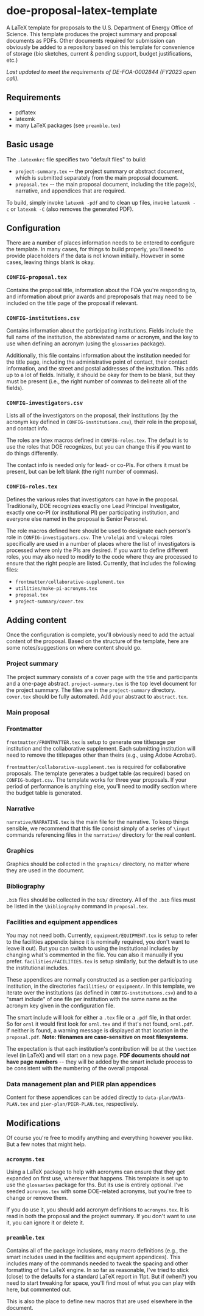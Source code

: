 # doe-proposal-latex-template

A LaTeX template for proposals to the U.S. Department of Energy Office of Science.  This template produces the project summary and proposal documents as PDFs.  Other documents required for submission can obviously be added to a repository based on this template for convenience of storage (bio sketches, current & pending support, budget justifications, etc.)

*Last updated to meet the requirements of DE-FOA-0002844 (FY2023 open call).*

## Requirements

* pdflatex
* latexmk
* many LaTeX packages (see `preamble.tex`)

## Basic usage

The `.latexmkrc` file specifies two "default files" to build:
* `project-summary.tex` -- the project summary or abstract document, which is submitted separately from the main proposal document.
* `proposal.tex` -- the main proposal document, including the title page(s), narrative, and appendices that are required.

To build, simply invoke `latexmk -pdf`
and to clean up files, invoke `latexmk -c` or `latexmk -C` (also removes the generated PDF).

## Configuration

There are a number of places information needs to be entered to configure the template.  In many cases, for things to build properly, you'll need to provide placeholders if the data is not known initially.  However in some cases, leaving things blank is okay.

### `CONFIG-proposal.tex`

Contains the proposal title, information about the FOA you're responding to, and information about prior awards and preproposals that may need to be included on the title page of the proposal if relevant.

### `CONFIG-institutions.csv`

Contains information about the participating institutions.  Fields include the full name of the institution, the abbreviated name or acronym, and the key to use when defining an acronym (using the `glossaries` package).  

Additionally, this file contains information about the institution needed for the title page, including the administrative point of contact, their contact information, and the street and postal addresses of the institution.  This adds up to a lot of fields.  Initially, it should be okay for them to be blank, but they must be present (i.e., the right number of commas to delineate all of the fields).

### `CONFIG-investigators.csv`

Lists all of the investigators on the proposal, their institutions (by the acronym key defined in `CONFIG-institutions.csv`), their role in the proposal, and contact info.  

The roles are latex macros defined in `CONFIG-roles.tex`.  The default is to use the roles that DOE recognizes, but you can change this if you want to do things differently.

The contact info is needed only for lead- or co-PIs.  For others it must be present, but can be left blank (the right number of commas).

### `CONFIG-roles.tex`

Defines the various roles that investigators can have in the proposal.  Traditionally, DOE recognizes exactly one Lead Principal Investigator, exactly one co-PI (or institutional PI) per participating institution, and everyone else named in the proposal is Senior Personel.

The role macros defined here should be used to designate each person's role in `CONFIG-investigators.csv`.  The `\rolelpi` and `\rolecpi` roles specifically are used in a number of places where the list of investigators is processed where only the PIs are desired. If you want to define different roles, you may also need to modify to the code where they are processed to ensure that the right people are listed.  Currently, that includes the following files:
* `frontmatter/collaborative-supplement.tex`
* `utilities/make-pi-acronyms.tex`
* `proposal.tex`
* `project-summary/cover.tex`

## Adding content

Once the configuration is complete, you'll obviously need to add the actual content of the proposal. Based on the structure of the template, here are some notes/suggestions on where content should go.

### Project summary

The project summary consists of a cover page with the title and participants and a one-page abstract.  `project-summary.tex` is the top level document for the project summary.  The files are in the `project-summary` directory.  `cover.tex` should be fully automated.  Add your abstract to `abstract.tex`.

### Main proposal

### Frontmatter

`frontmatter/FRONTMATTER.tex` is setup to generate one titlepage per institution and the collaborative supplement.  Each submitting institution will need to remove the titlepages other than theirs (e.g., using Adobe Acrobat).

`frontmatter/collaborative-supplement.tex` is required for collaborative proposals.  The template generates a budget table (as required) based on `CONFIG-budget.csv`.  The template works for three year proposals.  If your period of performance is anything else, you'll need to modify section where the budget table is generated.

### Narrative

`narrative/NARRATIVE.tex` is the main file for the narrative.  To keep things sensible, we recommend that this file consist simply of a series of `\input` commands referencing files in the `narrative/` directory for the real content.

### Graphics

Graphics should be collected in the `graphics/` directory, no matter where they are used in the document.

### Bibliography

`.bib` files should be collected in the `bib/` directory.  All of the `.bib` files must be listed in the `\bibliography` command in `proposal.tex`.

### Facilities and equipment appendices

You may not need both. Currently, `equipment/EQUIPMENT.tex` is setup to refer to the facilities appendix (since it is nominally required, you don't want to leave it out).  But you can switch to using the institutional includes by changing what's commented in the file.  You can also it manually if you prefer.  `facilities/FACILITIES.tex` is setup similarly, but the default is to use the institutional includes.

These appendices are normally constructed as a section per participating institution, in the directories `facilities/` or `equipment/`.  In this template, we iterate over the institutions (as defined in `CONFIG-institutions.csv`) and to a "smart include" of one file per institution with the same name as the acronym key given in the configuration file.

The smart include will look for either a `.tex` file or a `.pdf` file, in that order.  So for `ornl` it would first look for `ornl.tex` and if that's not found, `ornl.pdf`.  If neither is found, a warning message is displayed at that location in the `proposal.pdf`. **Note: filenames are case-sensitive on most filesystems.**

The expectation is that each institution's contribution will be at the `\section` level (in LaTeX) and will start on a new page.  **PDF documents should *not* have page numbers** -- they will be added by the smart include process to be consistent with the numbering of the overall proposal.

### Data management plan and PIER plan appendices

Content for these appendices can be added directly to `data-plan/DATA-PLAN.tex` and `pier-plan/PIER-PLAN.tex`, respectively.

## Modifications

Of course you're free to modify anything and everything however you like.  But a few notes that might help.

### `acronyms.tex`

Using a LaTeX package to help with acronyms can ensure that they get expanded on first use, wherever that happens.  This template is set up to use the `glossaries` package for ths.  But its use is entirely optional.  I've seeded `acronyms.tex` with some DOE-related acronyms, but you're free to change or remove them.

If you do use it, you should add acronym definitions to `acronyms.tex`.  It is read in both the proposal and the project summary.  If you don't want to use it, you can ignore it or delete it.


### `preamble.tex`

Contains all of the package inclusions, many macro definitions (e.g., the smart includes used in the facilities and equipment appendices).  This includes many of the commands needed to tweak the spacing and other formatting of the LaTeX engine.  In so far as reasonable, I've tried to stick (close) to the defaults for a standard LaTeX report in 11pt.  But if (when?) you need to start tweaking for space, you'll find most of what you can play with here, but commented out.

This is also the place to define new macros that are used elsewhere in the document.
